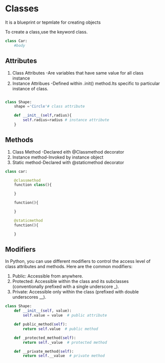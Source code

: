# Classes

It is a blueprint or tepmlate for creating objects

To create a class,use the keyword class.

```py
class Car:
    #body
```

## Attributes

1. Class Attributes -Are variables that have same value for all class instance
2. Instance Attribues -Defined within .init() method.Its specific to particular instance of class.

```py

class Shape:
    shape ='Circle'# class attribute

    def __init__(self,radius){
        self.radius=radius # instance attribute
    }
```

## Methods

1. Class Method -Declared eith @Classmethod decorator
2. Instance method-Invoked by instance object
3. Static method-Declared with @staticmethod decorator

```py
class car:

    @classmethod
    function class(){

    }

    function(){

    }

    @staticmethod
    function(){

    }
```

## Modifiers

In Python, you can use different modifiers to control the access level of class attributes and methods. Here are the common modifiers:

1. Public: Accessible from anywhere.
2. Protected: Accessible within the class and its subclasses (conventionally prefixed with a single underscore _).
3. Private: Accessible only within the class (prefixed with double underscores __).

```py
class Shape:
    def __init__(self, value):
        self.value = value  # public attribute

    def public_method(self):
        return self.value  # public method

    def _protected_method(self):
        return self._value  # protected method

    def __private_method(self):
        return self.__value  # private method
```
